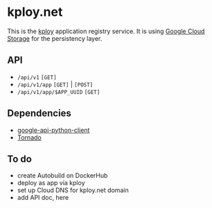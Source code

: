# kploy.net

This is the [kploy](http://kubernetes.sh/kploy/) application registry service. It is using [Google Cloud Storage](https://cloud.google.com/storage/docs) for the persistency layer.

## API

- `/api/v1` `[GET]`
- `/api/v1/app` `[GET]` | `[POST]`
- `/api/v1/app/$APP_UUID` `[GET]`

## Dependencies

- [google-api-python-client](https://github.com/google/google-api-python-client)
- [Tornado](http://www.tornadoweb.org/en/stable/)

## To do

- create Autobuild on DockerHub
- deploy as app via kploy
- set up Cloud DNS for kploy.net domain
- add API doc, here
